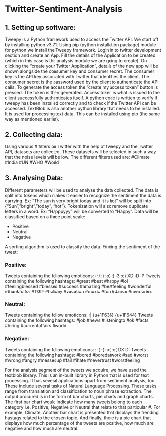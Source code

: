 # Twitter-Sentiment-Analysis

## 1. Setting up software:
Tweepy is a Python framework used to access the Twitter API. We start off by installing
python v3.7.1. Using pip (python installation package) module for python we install
the Tweepy framework.
Login in to twitter development section and create an App.
Fill the details of the Application to be created (which in this case is the analysis module
we are going to create).
On clicking the “create your Twitter Application”, details of the new app will be
shown alongside the consumer key and consumer secret.
The consumer key is the API key associated with Twitter that identifies the client.
The consumer secret is the password used by the client to authenticate the API calls.
To generate the access token the “create my access token” button is pressed. The token
is then generated. Access token is what is issued to the client successfully
authenticates itself.
A python code is written to verify if tweepy has been installed correctly and to check if
the Twitter API can be accessed.
TextBlob is also another python library that needs to be installed. It is used for
processing text data. This can be installed using pip (the same way as mentioned
earlier).

## 2. Collecting data:
Using various # filters on Twitter with the help of tweepy and the Twitter API, datasets
are collected.
These datasets will be selected in such a way that the noise levels will be low.
The different filters used are:
#Climate
#India
#UN
#WHO
#World

## 3. Analysing Data:
Different parameters will be used to analyse the data collected.
The data is split into tokens which makes it easier to recognize the sentiment the data
is carrying. Ex: “The sun is very bright today and it is hot” will be split into
{“Sun”,”bright”,”today”, “hot”}. Tokenization will also remove duplicate letters in a
word. Ex: “Happpyyy” will be converted to “Happy”.
Data will be classified based on a three point scale:
* Positive
* Neutral
* Negative

A sorting algorithm is used to classify the data.
Finding the sentiment of the tweet:

### Positive:
Tweets containing the following emoticons:
:-) :) :o) :] :3 :c) XD :D :P
Tweets containing the following hashtags:
#great #best #happy #lol #feelingblessed #blessed #success #amazing #bestfeeling
#wonderful #thankfulfor #TGIF #holiday #vacation #music #fun #dance #memories

### Neutral:
Tweets containing the follow emoticons:
:| {u+1F636} {u+1F644}
Tweets containing the following hashtags:
#job #news #listeningto #ok #facts #hiring #currentaffairs #world

### Negative:
Tweets containing the following emoticons:
:-( :( :o( :c( DX D:
Tweets containing the following hashtags:
#bored #boredatwork #sad #worst #wrong #angry #messedup #fail #ihate
#nevertrust #worstfeeling

For the analysis segment of the tweets we acquire, we have used the textblob library. This is
an in-built library in Python that is used for text processing. It has several applications apart
from sentiment analysis, too. These include several tasks of Natural Language Processing.
These tasks range from translation and classification to noun phrase extraction.
The output procured is in the form of bar charts, pie charts and graph charts. The first bar
chart would indicate how many tweets belong to each category i.e. Positive, Negative or
Neutral that relate to that particular #. For example, Climate. Another bar chart is presented
that displays the trending hastags related to the chosen topic. And finally, there is a pie
chart that displays how much percentage of the tweets are positive, how much are negative
and how much are neutral.
